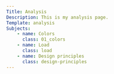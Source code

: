 ```yaml
---
Title: Analysis
Description: This is my analysis page.
Template: analysis
Subjects:
    - name: Colors
      class: 01_colors
    - name: Load
      class: load
    - name: Design principles
      class: design-principles
---
```




